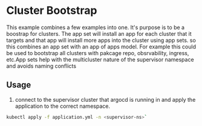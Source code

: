 # Cluster Bootstrap


This example combines a few examples into one. It's purpose is to be a boostrap for clusters. The app set will install an app for  each cluster that it targets and that app will install more apps into the cluster using app sets. so this combines an app set with an app of apps model. For example this could be used to bootstrap all clusters with pakcage repo, obsrvability, ingress, etc.App sets help with the multicluster nature of the supervisor namespace and avoids naming conflicts


## Usage

1. connect to the supervisor cluster that argocd is running in and apply the application to the correct namespace.

```bash
kubectl apply -f application.yml -n <supervisor-ns>`
```




